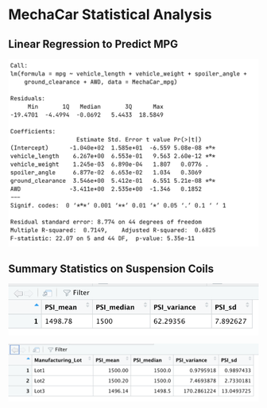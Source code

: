 # MechaCar Statistical Analysis

## Linear Regression to Predict MPG 
![MPG Regression](Images/Regression.png)


## Summary Statistics on Suspension Coils 

![summary](Images/total_summary.png)


![lot_summary](Images/lot_summary.png)